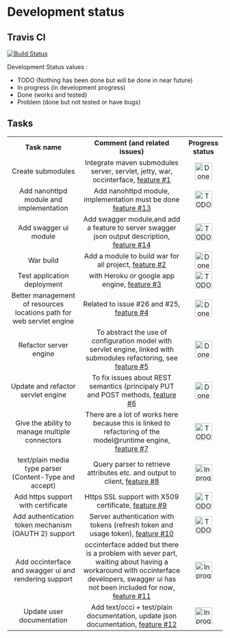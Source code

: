 # Development status
## Travis CI
[![Build Status](https://travis-ci.org/occiware/MartServer.svg?branch=master)](https://travis-ci.org/occiware/MartServer)

Development Status values :
* TODO (Nothing has been done but will be done in near future)
* In progress (in development progress)
* Done (works and tested)
* Problem (done but not tested or have bugs)

## Tasks
<table>
    <th>Task name</th>
    <th>Comment (and related issues)</th>
    <th>Progress status</th>
    <tr>
        <td align="center">Create submodules</td>
        <td align="center">Integrate maven submodules server, servlet, jetty, war, occinterface, <a href="https://github.com/occiware/MartServer/issues/27">feature #1</a></td>
        <td align="center"><img src="https://raw.github.com/occiware/MartServer/master/doc/done.png" alt="Done" height="40" width="auto" /></td>
    </tr>
    <tr>
        <td align="center">Add nanohttpd module and implementation</td>
        <td align="center">Add nanohttpd module, implementation must be done <a href="https://github.com/occiware/MartServer/issues/35">feature #13</a></td>
        <td align="center"><img src="https://raw.github.com/occiware/MartServer/master/doc/todo.png" alt="TODO" height="40" width="auto" /></td>
    </tr>
    <tr>
        <td align="center">Add swagger ui module</td>
        <td align="center">Add swagger module,and add a feature to server swagger json output description, <a href="https://github.com/occiware/MartServer/issues/34">feature #14</a></td>
        <td align="center"><img src="https://raw.github.com/occiware/MartServer/master/doc/todo.png" alt="TODO" height="40" width="auto" /></td>
    </tr>
    <tr>
        <td align="center">War build</td>
        <td align="center">Add a module to build war for all project, <a href="https://github.com/occiware/MartServer/issues/28">feature #2</a></td>
        <td align="center"><img src="https://raw.github.com/occiware/MartServer/master/doc/done.png" alt="Done" height="40" width="auto" /></td>
    </tr>
    <tr>
        <td align="center">Test application deployment</td>
        <td align="center">with Heroku or google app engine, <a href="https://github.com/occiware/MartServer/issues/28">feature #3</a></td>
        <td align="center"><img src="https://raw.github.com/occiware/MartServer/master/doc/todo.png" alt="TODO" height="40" width="auto" /></td>
    </tr>
    <tr>
        <td align="center">Better management of resources locations path for web servlet engine</td>
        <td align="center">Related to issue #26 and #25, <a href="https://github.com/occiware/MartServer/issues/26">feature #4</a></td>
        <td align="center"><img src="https://raw.github.com/occiware/MartServer/master/doc/done.png" alt="Done" height="40" width="auto" /></td>
    </tr>
    <tr>
        <td align="center">Refactor server engine</td>
        <td align="center">To abstract the use of configuration model with servlet engine, linked with submodules refactoring, see <a href="https://github.com/occiware/MartServer/issues/27">feature #5</a></td>
        <td align="center"><img src="https://raw.github.com/occiware/MartServer/master/doc/done.png" alt="Done" height="40" width="auto" /></td>
        </tr>
    <tr>
        <td align="center">Update and refactor servlet engine</td>
        <td align="center">To fix issues about REST semantics (principaly PUT and POST methods, <a href="https://github.com/occiware/MartServer/issues/12">feature #6</a></td>
        <td align="center"><img src="https://raw.github.com/occiware/MartServer/master/doc/done.png" alt="Done" height="40" width="auto" /></td>
    </tr>
    <tr>
            <td align="center">Give the ability to manage multiple connectors</td>
            <td align="center">There are a lot of works here because this is linked to refactoring of the model@runtime engine, <a href="https://github.com/occiware/MartServer/issues/16">feature #7</a></td>
            <td align="center"><img src="https://raw.github.com/occiware/MartServer/master/doc/todo.png" alt="TODO" height="40" width="auto" /></td>
        </tr>
    <tr>
        <td align="center">text/plain media type parser (Content-Type and accept)</td>
        <td align="center">Query parser to retrieve attributes etc. and output to client, <a href="https://github.com/occiware/MartServer/issues/7">feature #8</a></td>
        <td align="center"><img src="https://raw.github.com/occiware/MartServer/master/doc/inprogress.png" alt="In progress" height="40" width="auto" /></td>
    </tr>
    <tr>
        <td align="center">Add https support with certificate</td>
        <td align="center">Https SSL support with X509 certificate, <a href="https://github.com/occiware/MartServer/issues/9">feature #9</a></td>
        <td align="center"><img src="https://raw.github.com/occiware/MartServer/master/doc/todo.png" alt="TODO" height="40" width="auto" /></td>
    </tr>
    <tr>
        <td align="center">Add authentication token mechanism (OAUTH 2) support</td>
        <td align="center">Server authentication with tokens (refresh token and usage token), <a href="https://github.com/occiware/MartServer/issues/9">feature #10</a></td>
        <td align="center"><img src="https://raw.github.com/occiware/MartServer/master/doc/todo.png" alt="TODO" height="40" width="auto" /></td>
    </tr>
    <tr>
        <td align="center">Add occinterface and swagger ui and rendering support</td>
        <td align="center">occinterface added but there is a problem with sever part, waiting about having a workaround with occinterface developers, swagger ui has not been included for now, <a href="https://github.com/occiware/MartServer/issues/11">feature #11</a></td>
        <td align="center"><img src="https://raw.github.com/occiware/MartServer/master/doc/inprogress.png" alt="In progress" height="40" width="auto" /></td>
    </tr>
    <tr>
         <td align="center">Update user documentation</td>
         <td align="center">Add text/occi + test/plain documentation, update json documentation, <a href="https://github.com/occiware/MartServer/issues/33">feature #12</a></td>
         <td align="center"><img src="https://raw.github.com/occiware/MartServer/master/doc/inprogress.png" alt="In progress" height="40" width="auto" /></td>
    </tr>
    
</table>
